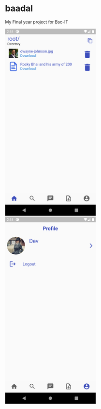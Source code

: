 # baadal

My Final year project for Bsc-IT

<img src = "images/Screenshot_1626770921.png" width = "300"> <img src = "images/Screenshot_1626770929.png" width = "300">

